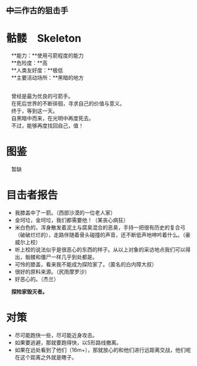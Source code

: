 ## ~~中二~~作古的狙击手 ##
# 骷髅　Skeleton #
　**能力：**使用弓箭程度的能力</br>
　**危险度：**高</br>
　**人类友好度：**极低</br>
　**主要活动场所：**黑暗的地方</br>
##  ##
　曾经是最为优良的弓箭手。</br>
　在死后世界的不断徘徊，寻求自己的价值与意义。</br>
　终于，等到这一天。</br>
　自黑暗中而来，在光明中再度死去。</br>
　不过，能够再度找回自己，值！</br>

# 图鉴 #
　暂缺

# 目击者报告 #

- 我膝盖中了一箭。（西部沙漠的一位老人家）</br>
- 金坷垃，金坷垃，我们都需要他！（某丧心病狂）</br>
- 米白色的，浑身散发着泥土与腐臭混合的恶臭，手持一把很有历史的复合弓（破破烂烂的），走路伴随着骨头碰撞的声音，还不断低声地呻吟着什么。（豪威尔上校）</br>
- 听上校的说法似乎是很恶心的东西的样子。从以上对象的采访地点我们可以得出，骷髅和僵尸一样几乎到处都是。</br>
- 可怜的膝盖，看来我不能成为探险家了。（匿名的白内障大叔）</br>
- 很好的原料来源。（尻雨摩罗沙）</br>
- 好恶心的。（杰兰）</br>

　**探险家毁灭者。**

# 对策 #
- 尽可能跑快一些，尽可能近身攻击。</br>
- 如果要逃避，那就要跑得快，以S形路线撤离。</br>
- 如果在远处看到了他们（16m+），那就放心的和他们进行远距离交战，他们呢在这个距离之外就是瞎子。

